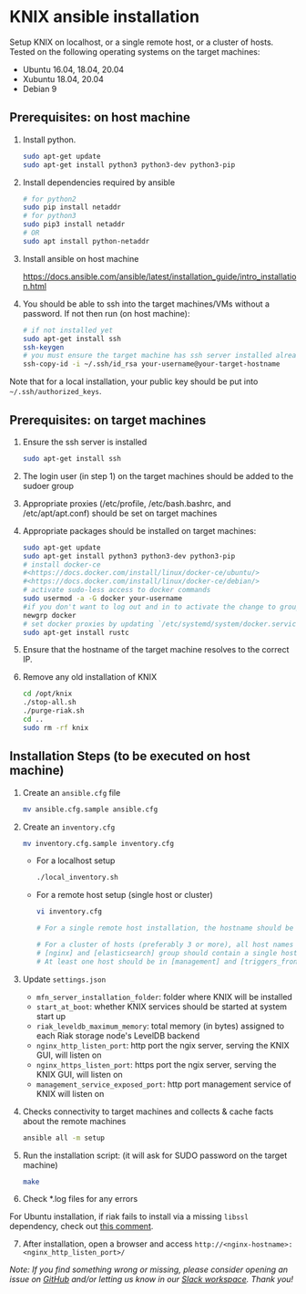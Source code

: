 <!--
   Copyright 2020-2021 The KNIX Authors

   Licensed under the Apache License, Version 2.0 (the "License");
   you may not use this file except in compliance with the License.
   You may obtain a copy of the License at

       http://www.apache.org/licenses/LICENSE-2.0

   Unless required by applicable law or agreed to in writing, software
   distributed under the License is distributed on an "AS IS" BASIS,
   WITHOUT WARRANTIES OR CONDITIONS OF ANY KIND, either express or implied.
   See the License for the specific language governing permissions and
   limitations under the License.
-->

# KNIX ansible installation

Setup KNIX on localhost, or a single remote host, or a cluster of hosts.
Tested on the following operating systems on the target machines: 
- Ubuntu 16.04, 18.04, 20.04
- Xubuntu 18.04, 20.04
- Debian 9

## Prerequisites: on host machine

1. Install python.

   ```bash
   sudo apt-get update
   sudo apt-get install python3 python3-dev python3-pip
   ```

2. Install dependencies required by ansible

    ```bash
    # for python2
    sudo pip install netaddr
    # for python3
    sudo pip3 install netaddr
    # OR
    sudo apt install python-netaddr
    ```
3. Install ansible on host machine

    <https://docs.ansible.com/ansible/latest/installation_guide/intro_installation.html>


4. You should be able to ssh into the target machines/VMs without a password. If not then run (on host machine):

    ```bash
    # if not installed yet
    sudo apt-get install ssh
    ssh-keygen
    # you must ensure the target machine has ssh server installed already (see below)
    ssh-copy-id -i ~/.ssh/id_rsa your-username@your-target-hostname
    ```
Note that for a local installation, your public key should be put into `~/.ssh/authorized_keys`.

## Prerequisites: on target machines

1. Ensure the ssh server is installed

    ```bash
    sudo apt-get install ssh
    ```

2. The login user (in step 1) on the target machines should be added to the sudoer group

3. Appropriate proxies (/etc/profile, /etc/bash.bashrc, and /etc/apt/apt.conf) should be set on target machines

4. Appropriate packages should be installed on target machines:

    ```bash
    sudo apt-get update
    sudo apt-get install python3 python3-dev python3-pip
    # install docker-ce
    #<https://docs.docker.com/install/linux/docker-ce/ubuntu/>
    #<https://docs.docker.com/install/linux/docker-ce/debian/>
    # activate sudo-less access to docker commands
    sudo usermod -a -G docker your-username
    #if you don't want to log out and in to activate the change to group
    newgrp docker
    # set docker proxies by updating `/etc/systemd/system/docker.service.d/http-proxy.conf`
    sudo apt-get install rustc
    ```

5. Ensure that the hostname of the target machine resolves to the correct IP.

6. Remove any old installation of KNIX

    ```bash
    cd /opt/knix
    ./stop-all.sh
    ./purge-riak.sh
    cd ..
    sudo rm -rf knix
    ```

## Installation Steps (to be executed on host machine)

1. Create an `ansible.cfg` file

    ``` bash
    mv ansible.cfg.sample ansible.cfg
    ```

2. Create an `inventory.cfg`

    ```bash
    mv inventory.cfg.sample inventory.cfg
    ```

    * For a localhost setup

        ```bash
        ./local_inventory.sh
        ```

    * For a remote host setup (single host or cluster)

        ```bash
        vi inventory.cfg

        # For a single remote host installation, the hostname should be added to all groups.

        # For a cluster of hosts (preferably 3 or more), all host names must be added to [riak] group.
        # [nginx] and [elasticsearch] group should contain a single host.
        # At least one host should be in [management] and [triggers_frontend] group.
        ```

3. Update `settings.json`
    * `mfn_server_installation_folder`: folder where KNIX will be installed
    * `start_at_boot`: whether KNIX services should be started at system start up
    * `riak_leveldb_maximum_memory`: total memory (in bytes) assigned to each Riak storage node's LevelDB backend
    * `nginx_http_listen_port`: http port the ngix server, serving the KNIX GUI, will listen on
    * `nginx_https_listen_port`: https port the ngix server, serving the KNIX GUI, will listen on
    * `management_service_exposed_port`: http port management service of KNIX will listen on

4. Checks connectivity to target machines and collects & cache facts about the remote machines

    ```bash
    ansible all -m setup
    ```

5. Run the installation script: (it will ask for SUDO password on the target machine)

    ```bash
    make
    ```
6. Check *.log files for any errors

For Ubuntu installation, if riak fails to install via a missing `libssl` dependency, check out [this comment](https://github.com/knix-microfunctions/knix/issues/117#issuecomment-832854669).

7. After installation, open a browser and access `http://<nginx-hostname>:<nginx_http_listen_port>/`

*Note: If you find something wrong or missing, please consider opening an issue on [GitHub](https://github.com/knix-microfunctions/knix) and/or letting us know in our [Slack workspace](https://knix.slack.com). Thank you!*
